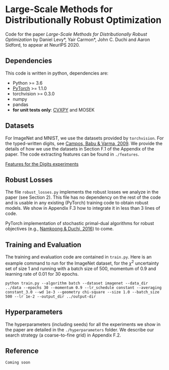 # Large-Scale Methods for Distributionally Robust Optimization

Code for the paper *Large-Scale Methods for Distributionally Robust
Optimization* by Daniel Levy*, Yair Carmon*, John C. Duchi and Aaron
Sidford, to appear at NeurIPS 2020.

## Dependencies

This code is written in python, dependencies are:
* Python >= 3.6
* [PyTorch](http://pytorch.org) >= 1.1.0
* torchvision >= 0.3.0
* numpy
* pandas
* **for unit tests only**: [CVXPY](https://www.cvxpy.org/) and MOSEK

## Datasets

For ImageNet and MNIST, we use the datasets provided by `torchvision`. For the
typed-written digits, see [Campos, Babu & Varma,
2009](http://www.ee.surrey.ac.uk/CVSSP/demos/chars74k/). We provide the details of
how we use the datasets in Section F.1 of the Appendix of the paper. The code
extracting features can be found in `./features`.

[Features for the Digits experiments](https://www.dropbox.com/s/e0puwp86vyh4dkg/digits_data.zip?dl=0)

## Robust Losses

The file `robust_losses.py` implements the robust losses we analyze in the paper
(see Section 2). This file has no dependency on the rest of the code and is
usable in any existing (PyTorch) training code to obtain robust models. We show
in Appendix F.3 how to integrate it in less than 3 lines of code.

PyTorch implementation of stochastic primal-dual algorithms for robust
objectives (e.g., [Namkoong & Duchi,
2016](https://papers.nips.cc/paper/6040-stochastic-gradient-methods-for-distributionally-robust-optimization-with-f-divergences.pdf)) to come.

## Training and Evaluation
The training and evaluation code are contained in `train.py`. Here is an example
command to run for the ImageNet dataset, for the $\chi^2$ uncertainty set of
size 1 and running with a batch size of 500, momentum of 0.9 and learning rate
of 0.01 for 30 epochs.
```
python train.py --algorithm batch --dataset imagenet --data_dir ../data --epochs 30 --momentum 0.9 --lr_schedule constant --averaging constant_3.0 --wd 1e-3 --geometry chi-square --size 1.0 --batch_size 500 --lr 1e-2 --output_dir ../output-dir
```

## Hyperparameters

The hyperparameters (including seeds) for all the experiments we show in the paper
are detailed in the `./hyperparameters` folder. We describe our search strategy
(a coarse-to-fine grid) in Appendix F.2.

## Reference
```
Coming soon
```
